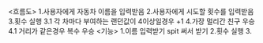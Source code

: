 <흐름도>
1.사용자에게 자동차 이름을 입력받음
2.사용자에게 시도할 횟수를 입력받음
3.횟수 실행
 3.1 각 차마다 부여하는 랜던값이 4이상일경우 +1
4.가장 멀리간 친구 우승
4.1 거리가 같은경우 복수 우승
<기능>
1.이름 입력받기 spit 써서 받기
2.횟수 실행 
3.